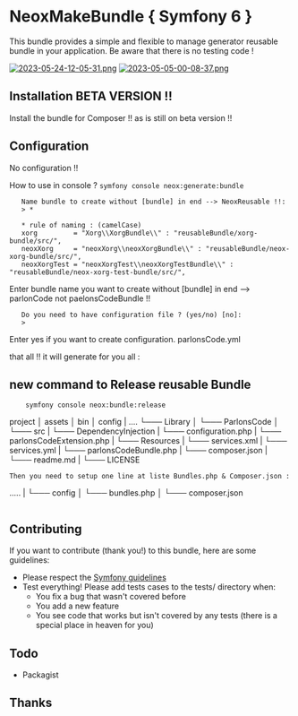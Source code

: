 # NeoxMakeBundle { Symfony 6 }
This bundle provides a simple and flexible to manage generator reusable bundle in your application.
Be aware that there is no testing code !

[![2023-05-24-12-05-31.png](https://i.postimg.cc/zfLGNQ3r/2023-05-24-12-05-31.png)](https://postimg.cc/rdkkCQSn)
[![2023-05-05-00-08-37.png](https://i.postimg.cc/K8DnLR5z/2023-05-05-00-08-37.png)](https://postimg.cc/FY1dXF85)

## Installation BETA VERSION !!
Install the bundle for Composer !! as is still on beta version !!


## Configuration

No configuration !!

How to use in console ?
``` symfony console neox:generate:bundle ```

```
   Name bundle to create without [bundle] in end --> NeoxReusable !!:
   > *
   
   * rule of naming : (camelCase)
   xorg         = "Xorg\\XorgBundle\\" : "reusableBundle/xorg-bundle/src/",
   neoxXorg     = "neoxXorg\\neoxXorgBundle\\" : "reusableBundle/neox-xorg-bundle/src/",
   neoxXorgTest = "neoxXorgTest\\neoxXorgTestBundle\\" : "reusableBundle/neox-xorg-test-bundle/src/",
```
Enter bundle name you want to create without [bundle]  in end --> parlonCode not paelonsCodeBundle !!

```
   Do you need to have configuration file ? (yes/no) [no]:
   >
```
Enter yes if you want to create configuration. parlonsCode.yml

that all !! it will generate for you all :
## new command to Release reusable Bundle
```
    symfony console neox:bundle:release
```

project
│   assets
│   bin
│   config
|   ....
└─── Library
│   └─── ParlonsCode
│       └─── src
|           └─── DependencyInjection
|               └─── configuration.php
|               └─── parlonsCodeExtension.php
|           └─── Resources
|               └─── services.xml
|               └─── services.yml
|           └─── parlonsCodeBundle.php
|       └─── composer.json
|       └─── readme.md
|       └─── LICENSE
```
Then you need to setup one line at liste Bundles.php & Composer.json :
```
  .....
|     └─── config
│         └─── bundles.php
│     └─── composer.json
```

````

## Contributing
If you want to contribute \(thank you!\) to this bundle, here are some guidelines:

* Please respect the [Symfony guidelines](http://symfony.com/doc/current/contributing/code/standards.html)
* Test everything! Please add tests cases to the tests/ directory when:
    * You fix a bug that wasn't covered before
    * You add a new feature
    * You see code that works but isn't covered by any tests \(there is a special place in heaven for you\)
## Todo
* Packagist

## Thanks